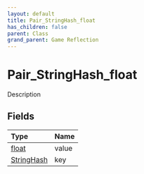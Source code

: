 ```yaml
---
layout: default
title: Pair_StringHash_float
has_children: false
parent: Class
grand_parent: Game Reflection
---
```

# Pair_StringHash_float
Description 

## Fields

| Type | Name |
|:----------|:--------------|
| [float](/riftbreaker-wiki/docs/game-reflection/components/float/) | value |
| [StringHash](/riftbreaker-wiki/docs/game-reflection/classes/string_hash/) | key |

